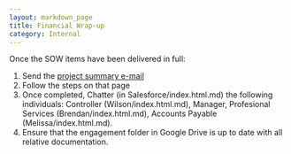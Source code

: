 ```yaml
---
layout: markdown_page
title: Financial Wrap-up
category: Internal
---
```


Once the SOW items have been delivered in full:
1. Send the [project summary e-mail](https://github.com/isamu-isozaki/teamai_test/tree/master/customer-success/implmentation-engineering/workflows/project_execution/project-summary.html/index.html.md)
1. Follow the steps on that page
1. Once completed, Chatter (in Salesforce/index.html.md) the following individuals: Controller (Wilson/index.html.md), Manager, Profesional Services (Brendan/index.html.md), Accounts Payable (Melissa/index.html.md).
1. Ensure that the engagement folder in Google Drive is up to date with all relative documentation.